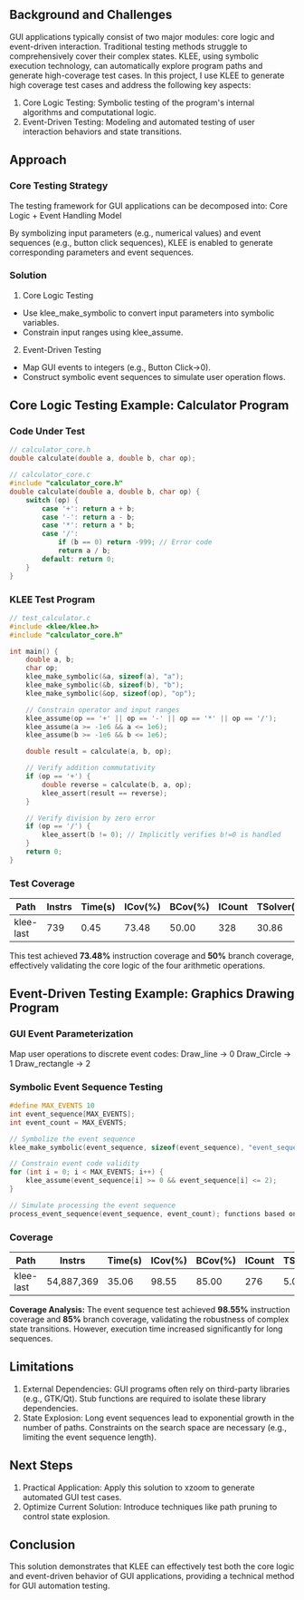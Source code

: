 ## Background and Challenges

GUI applications typically consist of two major modules: core logic and event-driven interaction. Traditional testing methods struggle to comprehensively cover their complex states. KLEE, using symbolic execution technology, can automatically explore program paths and generate high-coverage test cases. In this project, I use KLEE to generate high coverage test cases and address the following key aspects:
1.	Core Logic Testing: Symbolic testing of the program's internal algorithms and computational logic.
2.	Event-Driven Testing: Modeling and automated testing of user interaction behaviors and state transitions.


## Approach
### Core Testing Strategy

The testing framework for GUI applications can be decomposed into:
Core Logic + Event Handling Model

By symbolizing input parameters (e.g., numerical values) and event sequences (e.g., button click sequences), KLEE is enabled to generate corresponding parameters and event sequences.

### Solution

1. Core Logic Testing 
- Use klee_make_symbolic to convert input parameters into symbolic variables.
- Constrain input ranges using klee_assume.

2. Event-Driven Testing
- Map GUI events to integers (e.g., Button Click→0).
- Construct symbolic event sequences to simulate user operation flows.

## Core Logic Testing Example: Calculator Program
### Code Under Test

```c
// calculator_core.h
double calculate(double a, double b, char op);

// calculator_core.c
#include "calculator_core.h"
double calculate(double a, double b, char op) {
    switch (op) {
        case '+': return a + b;
        case '-': return a - b;
        case '*': return a * b;
        case '/':
            if (b == 0) return -999; // Error code
            return a / b;
        default: return 0;
    }
}

```
### KLEE Test Program

```c
// test_calculator.c
#include <klee/klee.h>
#include "calculator_core.h"

int main() {
    double a, b;
    char op;
    klee_make_symbolic(&a, sizeof(a), "a");
    klee_make_symbolic(&b, sizeof(b), "b");
    klee_make_symbolic(&op, sizeof(op), "op");

    // Constrain operator and input ranges
    klee_assume(op == '+' || op == '-' || op == '*' || op == '/');
    klee_assume(a >= -1e6 && a <= 1e6);
    klee_assume(b >= -1e6 && b <= 1e6);

    double result = calculate(a, b, op);

    // Verify addition commutativity
    if (op == '+') {
        double reverse = calculate(b, a, op);
        klee_assert(result == reverse);
    }

    // Verify division by zero error
    if (op == '/') {
        klee_assert(b != 0); // Implicitly verifies b!=0 is handled
    }
    return 0;
}
```

### Test Coverage

| Path       | Instrs | Time(s) | ICov(%) | BCov(%) | ICount | TSolver(%) |
|------------|--------|---------|---------|---------|--------|------------|
| klee-last  | 739    | 0.45    | 73.48   | 50.00   | 328    | 30.86     |

This test achieved **73.48%** instruction coverage and **50%** branch coverage, effectively validating the core logic of the four arithmetic operations.

## Event-Driven Testing Example: Graphics Drawing Program
### GUI Event Parameterization

Map user operations to discrete event codes:
Draw_line → 0
Draw_Circle → 1
Draw_rectangle → 2

### Symbolic Event Sequence Testing

```c
#define MAX_EVENTS 10
int event_sequence[MAX_EVENTS];
int event_count = MAX_EVENTS; 

// Symbolize the event sequence
klee_make_symbolic(event_sequence, sizeof(event_sequence), "event_sequence");

// Constrain event code validity
for (int i = 0; i < MAX_EVENTS; i++) {
    klee_assume(event_sequence[i] >= 0 && event_sequence[i] <= 2);
}

// Simulate processing the event sequence
process_event_sequence(event_sequence, event_count); functions based on codes
```

### Coverage

| Path       | Instrs       | Time(s) | ICov(%) | BCov(%) | ICount | TSolver(%) |
|------------|--------------|---------|---------|---------|--------|------------|
| klee-last  | 54,887,369   | 35.06   | 98.55   | 85.00   | 276    | 5.04       |

**Coverage Analysis:** The event sequence test achieved **98.55%** instruction coverage and **85%** branch coverage, validating the robustness of complex state transitions. However, execution time increased significantly for long sequences.

## Limitations
1.	External Dependencies: GUI programs often rely on third-party libraries (e.g., GTK/Qt). Stub functions are required to isolate these library dependencies.
2.	State Explosion: Long event sequences lead to exponential growth in the number of paths. Constraints on the search space are necessary (e.g., limiting the event sequence length).


## Next Steps
1.	Practical Application: Apply this solution to xzoom to generate automated GUI test cases.
2.	Optimize Current Solution: Introduce techniques like path pruning to control state explosion.

## Conclusion
This solution demonstrates that KLEE can effectively test both the core logic and event-driven behavior of GUI applications, providing a technical method for GUI automation testing.
